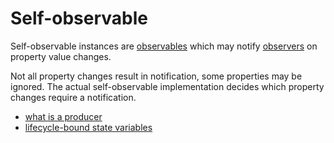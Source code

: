 # Self-observable

Self-observable instances are [observables](def://) which may notify [observers](def://)
on property value changes.

Not all property changes result in notification, some properties may be ignored. The
actual self-observable implementation decides which property changes require a
notification.

- [what is a producer](guide://)
- [lifecycle-bound state variables](def://)